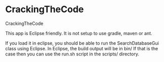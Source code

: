 # CrackingTheCode
CrackingTheCode

This app is Eclipse friendly.  It is not setup to use gradle, maven or ant.

If you load it in eclipse,  you should be able to run the SearchDatabaseGui class using Eclipse.
In Eclipse, the build output will be in bin/   If that is the case then you can use the run.sh 
script in the scripts/ directory.
